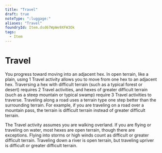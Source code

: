```yaml
---
title: "Travel"
draft: true
noteType: ":luggage:"
aliases: "Travel"
foundryId: Item.dsd67WpWe9XFW3Ok
tags:
  - Item
---
```


# Travel

You progress toward moving into an adjacent hex. In open terrain, like a plain, using 1 Travel activity allows you to move from one hex to an adjacent hex. Traversing a hex with difficult terrain (such as a typical forest or desert) requires 2 Travel activities, and hexes of greater difficult terrain (such as a steep mountain or typical swamp) require 3 Travel activities to traverse. Traveling along a road uses a terrain type one step better than the surrounding terrain. For example, if you are traveling on a road over a mountain pass, the terrain is difficult terrain instead of greater difficult terrain.

The Travel activity assumes you are walking overland. If you are flying or traveling on water, most hexes are open terrain, though there are exceptions. Flying into storms or high winds count as difficult or greater difficult terrain. Traveling down a river is open terrain, but traveling upriver is difficult or greater difficult terrain.

